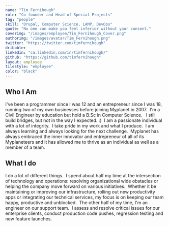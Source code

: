 ```yaml
---
name: "Tim Fernihough"
role: "Co-founder and Head of Special Projects"
tag: "people"
skill: "Drupal, Computer Science, LAMP, DevOps"
quote: "No one can make you feel inferior without your consent."
coverimg: "/images/employee/Tim_Fernihough_Cover.png"
authorimg: "/images/avatar/Tim_Fernihough.png"
twitter: "https://twitter.com/timfernihough"
dribbble:
linkedin: "ca.linkedin.com/in/timfernihough/"
github: "https://github.com/timfernihough"
layout: employee
tilestyle: "employee"
color: "black"
---
```


## Who I Am

I've been a programmer since I was 12 and an entrepreneur since I was 18, running two of my own businesses before joining Myplanet in 2007.  I'm a Civil Engineer by education but hold a B.Sc in Computer Science.   I still build bridges, but not in the way I expected. :)  I am a passionate individual with a lot of integrity.  I take pride in my work and what I produce.  I am always learning and always looking for the next challenge.  Myplanet has always embraced the inner innovator and entrepreneur of all of its Myplaneteers and it has allowed me to thrive as an individual as well as a member of a team.

## What I do

I do a lot of different things.  I spend about half my time at the intersection of technology and operations: resolving organizational wide obstacles or helping the company move forward on various initiatives.  Whether it be maintaining or improving our infrastructure, rolling out new productivity apps or integrating our technical services, my focus is on keeping our team happy, productive and unblocked.  The other half of my time, I'm an engineer on our support team.  I assess and resolve critical issues for our enterprise clients, conduct production code pushes, regression testing and new feature launches.